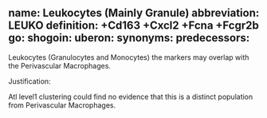 name: Leukocytes (Mainly Granule)
abbreviation: LEUKO
definition: +Cd163 +Cxcl2 +Fcna +Fcgr2b
go:
shogoin: 
uberon:
synonyms:
predecessors:
---

Leukocytes (Granulocytes and Monocytes) the markers may overlap with the Perivascular Macrophages.


Justification:

Atl level1 clustering could find no evidence that this is a distinct population from Perivascular Macrophages.
